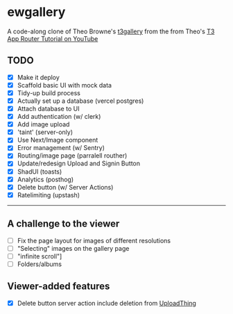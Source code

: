 # ewgallery

A code-along clone of Theo Browne's [t3gallery](https://github.com/t3dotgg/t3gallery) from the from Theo's [T3 App Router Tutorial on YouTube](https://youtu.be/d5x0JCZbAJs?si=OwBDgHsIajLXBwPL)

## TODO

- [x] Make it deploy
- [x] Scaffold basic UI with mock data
- [x] Tidy-up build process
- [x] Actually set up a database (vercel postgres)
- [x] Attach database to UI
- [x] Add authentication (w/ clerk)
- [x] Add image upload
- [x] 'taint' (server-only)
- [x] Use Next/Image component
- [x] Error management (w/ Sentry)
- [x] Routing/image page (parralell routher)
- [x] Update/redesign Upload and Signin Button
- [x] ShadUI (toasts)
- [x] Analytics (posthog)
- [x] Delete button (w/ Server Actions)
- [x] Ratelimiting (upstash)

---

## A challenge to the viewer

- [ ] Fix the page layout for images of different resolutions
- [ ] "Selecting" images on the gallery page
- [ ] "infinite scroll"]
- [ ] Folders/albums

## Viewer-added features

- [x] Delete button server action include deletion from [UploadThing](https://uploadthing.com/)
